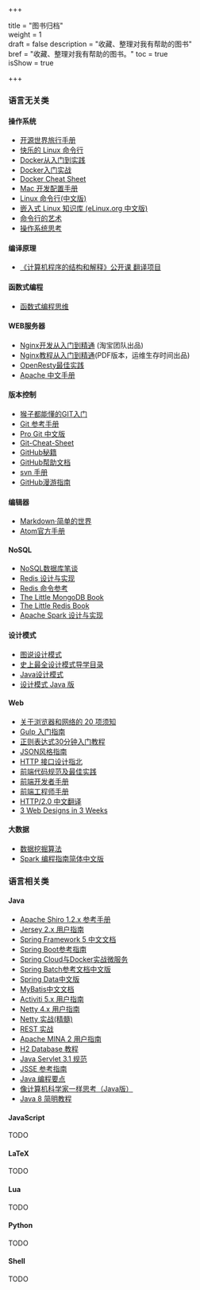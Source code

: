 +++

title = "图书归档"  
weight = 1  
draft = false 
description = "收藏、整理对我有帮助的图书"  
bref = "收藏、整理对我有帮助的图书。"
toc = true  
isShow = true

+++

### 语言无关类

#### 操作系统

* [开源世界旅行手册](http://i.linuxtoy.org/docs/guide/index.html)
* [快乐的 Linux 命令行](http://billie66.github.io/TLCL/index.html)
* [Docker从入门到实践](https://yeasy.gitbooks.io/docker_practice/content/)
* [Docker入门实战](https://yuedu.baidu.com/ebook/d817967416fc700abb68fca1?pn=1&rf=https%3A%2F%2Fyuedu.baidu.com%2Febook%2Fd817967416fc700abb68fca1%3Fpn%3D1%26rf%3Dhttp%253A%252F%252Flocalhost%253A1313%252Fdata%252Fbook%252F)
* [Docker Cheat Sheet](https://github.com/wsargent/docker-cheat-sheet/tree/master/zh-cn#docker-cheat-sheet)
* [Mac 开发配置手册](https://aaaaaashu.gitbooks.io/mac-dev-setup/content/)
* [Linux 命令行(中文版)](http://billie66.github.io/TLCL/book/)
* [嵌入式 Linux 知识库 (eLinux.org 中文版)](https://www.gitbook.com/book/tinylab/elinux/details)
* [命令行的艺术](https://github.com/jlevy/the-art-of-command-line/blob/master/README-zh.md)
* [操作系统思考](https://github.com/wizardforcel/think-os-zh)

#### 编译原理
* [《计算机程序的结构和解释》公开课 翻译项目](https://github.com/DeathKing/Learning-SICP)

#### 函数式编程
* [函数式编程思维](http://www.ituring.com.cn/book/tupubarticle/2854)

#### WEB服务器

* [Nginx开发从入门到精通](http://tengine.taobao.org/book/index.html) (淘宝团队出品)
* [Nginx教程从入门到精通](http://www.ttlsa.com/nginx/nginx-stu-pdf/)(PDF版本，运维生存时间出品)
* [OpenResty最佳实践](https://www.gitbook.com/book/moonbingbing/openresty-best-practices/details)
* [Apache 中文手册](http://works.jinbuguo.com/apache/menu22/index.html)

#### 版本控制

* [猴子都能懂的GIT入门](http://backlogtool.com/git-guide/cn/)
* [Git 参考手册](http://gitref.justjavac.com)
* [Pro Git 中文版](https://www.gitbook.com/book/0532/progit/details)
* [Git-Cheat-Sheet](https://github.com/flyhigher139/Git-Cheat-Sheet)
* [GitHub秘籍](https://snowdream86.gitbooks.io/github-cheat-sheet/content/zh/index.html)
* [GitHub帮助文档](https://github.com/waylau/github-help)
* [svn 手册](http://svnbook.red-bean.com/nightly/zh/index.html)
* [GitHub漫游指南](https://github.com/phodal/github-roam)

#### 编辑器

* [Markdown·简单的世界](https://wizardforcel.gitbooks.io/markdown-simple-world/content/0.html)
* [Atom官方手册](https://atom-china.org/t/atom/62)

#### NoSQL

* [NoSQL数据库笔谈](http://old.sebug.net/paper/databases/nosql/Nosql.html)
* [Redis 设计与实现](http://redisbook.com/)
* [Redis 命令参考](http://redisdoc.com/)
* [The Little MongoDB Book](https://github.com/justinyhuang/the-little-mongodb-book-cn/blob/master/mongodb.md)
* [The Little Redis Book](https://github.com/JasonLai256/the-little-redis-book/blob/master/cn/redis.md)
* [Apache Spark 设计与实现](https://spark-internals.books.yourtion.com/)

#### 设计模式

* [图说设计模式](https://design-patterns.readthedocs.io/zh_CN/latest/index.html)
* [史上最全设计模式导学目录](http://blog.csdn.net/lovelion/article/details/17517213)
* [Java设计模式](https://gof.quanke.name/)
* [设计模式 Java 版](https://quanke.gitbooks.io/design-pattern-java/content/)

#### Web

* [关于浏览器和网络的 20 项须知](http://www.20thingsilearned.com/zh-CN/home)
* [Gulp 入门指南](https://github.com/nimojs/gulp-book)
* [正则表达式30分钟入门教程](http://deerchao.net/tutorials/regex/regex.htm)
* [JSON风格指南](https://github.com/darcyliu/google-styleguide/blob/master/JSONStyleGuide.md)
* [HTTP 接口设计指北](https://github.com/bolasblack/http-api-guide)
* [前端代码规范及最佳实践](http://coderlmn.github.io/code-standards/)
* [前端开发者手册](https://dwqs.gitbooks.io/frontenddevhandbook/content/)
* [前端工程师手册](https://leohxj.gitbooks.io/front-end-database/content/)
* [HTTP/2.0 中文翻译](http://yuedu.baidu.com/ebook/478d1a62376baf1ffc4fad99?pn=1)
* [3 Web Designs in 3 Weeks](https://www.gitbook.com/book/juntao/3-web-designs-in-3-weeks/details)

#### 大数据

* [数据挖掘算法](https://github.com/linyiqun/DataMiningAlgorithm)
* [Spark 编程指南简体中文版](https://aiyanbo.gitbooks.io/spark-programming-guide-zh-cn/content/)


### 语言相关类

#### Java

* [Apache Shiro 1.2.x 参考手册](https://waylau.gitbooks.io/apache-shiro-1-2-x-reference/content/)
* [Jersey 2.x 用户指南](https://waylau.gitbooks.io/jersey-2-user-guide/content/)
* [Spring Framework 5 中文文档](https://lfvepclr.gitbooks.io/spring-framework-5-doc-cn/content/)
* [Spring Boot参考指南](https://qbgbook.gitbooks.io/spring-boot-reference-guide-zh/content/)
* [Spring Cloud与Docker实战微服务](https://eacdy.gitbooks.io/spring-cloud-book/content/)
* [Spring Batch参考文档中文版](https://kimmking.gitbooks.io/springbatchreference/content/index.html)
* [Spring Data中文版](https://czeng.gitbooks.io/spring-data/content/)
* [MyBatis中文文档](http://mybatis.org/mybatis-3/zh/index.html)
* [Activiti 5.x 用户指南](https://waylau.gitbooks.io/activiti-5-x-user-guide/content/)
* [Netty 4.x 用户指南](https://waylau.com/netty-4-user-guide/)
* [Netty 实战(精髓)](https://waylau.gitbooks.io/essential-netty-in-action/)
* [REST 实战](https://waylau.gitbooks.io/rest-in-action/)
* [Apache MINA 2 用户指南](https://waylau.gitbooks.io/apache-mina-2-user-guide/)
* [H2 Database 教程](https://waylau.gitbooks.io/h2-database-doc/index.html)
* [Java Servlet 3.1 规范](https://waylau.gitbooks.io/servlet-3-1-specification/docs/Preface/Preface.html)
* [JSSE 参考指南](https://waylau.gitbooks.io/jsse-reference-guide/Introduction/Introduction.html)
* [Java 编程要点](https://waylau.gitbooks.io/essential-java/)
* [像计算机科学家一样思考（Java版）](http://www.ituring.com.cn/book/1978)
* [Java 8 简明教程](https://wizardforcel.gitbooks.io/modern-java/content/)

#### JavaScript
TODO

#### LaTeX
TODO

#### Lua
TODO

#### Python
TODO

#### Shell
TODO
